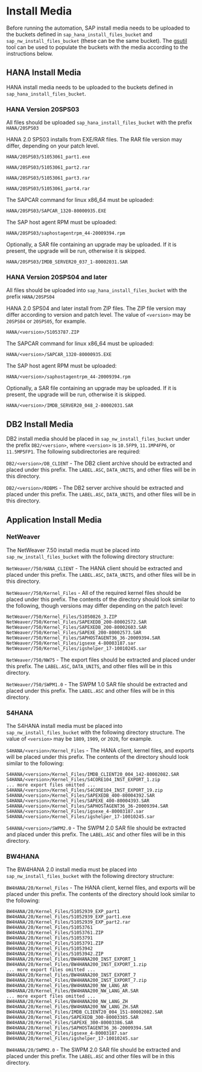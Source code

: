 # Install Media

Before running the automation, SAP install media needs to be uploaded to the buckets defined in `sap_hana_install_files_bucket` and `sap_nw_install_files_bucket` (these can be the same bucket). The [gsutil](https://cloud.google.com/storage/docs/gsutil) tool can be used to populate the buckets with the media according to the instructions below.

## HANA Install Media

HANA install media needs to be uploaded to the buckets defined in `sap_hana_install_files_bucket`.

### HANA Version 20SPS03

All files should be uploaded `sap_hana_install_files_bucket` with the prefix `HANA/20SPS03`

HANA 2.0 SPS03 installs from EXE/RAR files. The RAR file version may differ, depending on your patch level.

`HANA/20SPS03/51053061_part1.exe`

`HANA/20SPS03/51053061_part2.rar`

`HANA/20SPS03/51053061_part3.rar`

`HANA/20SPS03/51053061_part4.rar`

The SAPCAR command for linux x86_64 must be uploaded:

`HANA/20SPS03/SAPCAR_1320-80000935.EXE`

The SAP host agent RPM must be uploaded:

`HANA/20SPS03/saphostagentrpm_44-20009394.rpm`

Optionally, a SAR file containing an upgrade may be uploaded. If it is present, the upgrade will be run, otherwise it is skipped.

`HANA/20SPS03/IMDB_SERVER20_037_1-80002031.SAR`

### HANA Version 20SPS04 and later

All files should be uploaded into `sap_hana_install_files_bucket` with the prefix `HANA/20SPS04`

HANA 2.0 SPS04 and later install from ZIP files. The ZIP file version may differ according to version and patch level. The value of `<version>` may be `20SPS04` or `20SPS05`, for example.

`HANA/<version>/51053787.ZIP`

The SAPCAR command for linux x86_64 must be uploaded:

`HANA/<version>/SAPCAR_1320-80000935.EXE`

The SAP host agent RPM must be uploaded:

`HANA/<version>/saphostagentrpm_44-20009394.rpm`

Optionally, a SAR file containing an upgrade may be uploaded. If it is present, the upgrade will be run, otherwise it is skipped.

`HANA/<version>/IMDB_SERVER20_048_2-80002031.SAR`

## DB2 Install Media

DB2 install media should be placed in `sap_nw_install_files_bucket` under the prefix `DB2/<version>`, where `<version>` is `10.5FP9`, `11.1MP4FP6`, or `11.5MP5FP1`. The following subdirectories are required:

`DB2/<version>/DB_CLIENT` - The DB2 client archive should be extracted and placed under this prefix. The `LABEL.ASC`, `DATA_UNITS`, and other files will be in this directory.

`DB2/<version>/RDBMS` - The DB2 server archive should be extracted and placed under this prefix. The `LABEL.ASC`, `DATA_UNITS`, and other files will be in this directory.

## Application Install Media

### NetWeaver

The NetWeaver 7.50 install media must be placed into `sap_nw_install_files_bucket` with the following directory structure:

`NetWeaver/750/HANA_CLIENT` - The HANA client should be extracted and placed under this prefix. The `LABEL.ASC`, `DATA_UNITS`, and other files will be in this directory.

`NetWeaver/750/Kernel_Files` - All of the required kernel files should be placed under this prefix. The contents of the directory should look similar to the following, though versions may differ depending on the patch level:

```
NetWeaver/750/Kernel_Files/51050826_3.ZIP
NetWeaver/750/Kernel_Files/SAPEXEDB_200-80002572.SAR
NetWeaver/750/Kernel_Files/SAPEXEDB_200-80002603.SAR
NetWeaver/750/Kernel_Files/SAPEXE_200-80002573.SAR
NetWeaver/750/Kernel_Files/SAPHOSTAGENT36_36-20009394.SAR
NetWeaver/750/Kernel_Files/igsexe_4-80003187.sar
NetWeaver/750/Kernel_Files/igshelper_17-10010245.sar
```

`NetWeaver/750/NW75` - The export files should be extracted and placed under this prefix. The `LABEL.ASC`, `DATA_UNITS`, and other files will be in this directory.

`NetWeaver/750/SWPM1.0` - The SWPM 1.0 SAR file should be extracted and placed under this prefix. The `LABEL.ASC` and other files will be in this directory.

### S4HANA

The S4HANA install media must be placed into `sap_nw_install_files_bucket` with the following directory structure. The value of `<version>` may be `1809`, `1909`, or `2020`, for example.

`S4HANA/<version>/Kernel_Files` - The HANA client, kernel files, and exports will be placed under this prefix. The contents of the directory should look similar to the following:

```
S4HANA/<version>/Kernel_Files/IMDB_CLIENT20_004_142-80002082.SAR
S4HANA/<version>/Kernel_Files/S4CORE104_INST_EXPORT_1.zip
... more export files omitted ...
S4HANA/<version>/Kernel_Files/S4CORE104_INST_EXPORT_19.zip
S4HANA/<version>/Kernel_Files/SAPEXEDB_400-80004392.SAR
S4HANA/<version>/Kernel_Files/SAPEXE_400-80004393.SAR
S4HANA/<version>/Kernel_Files/SAPHOSTAGENT36_36-20009394.SAR
S4HANA/<version>/Kernel_Files/igsexe_4-80003187.sar
S4HANA/<version>/Kernel_Files/igshelper_17-10010245.sar
```

`S4HANA/<version>/SWPM2.0` - The SWPM 2.0 SAR file should be extracted and placed under this prefix. The `LABEL.ASC` and other files will be in this directory.

### BW4HANA

The BW4HANA 2.0 install media must be placed into `sap_nw_install_files_bucket` with the following directory structure:

`BW4HANA/20/Kernel_Files` - The HANA client, kernel files, and exports will be placed under this prefix. The contents of the directory should look similar to the following:

```
BW4HANA/20/Kernel_Files/51052939_EXP_part1
BW4HANA/20/Kernel_Files/51052939_EXP_part1.exe
BW4HANA/20/Kernel_Files/51052939_EXP_part2.rar
BW4HANA/20/Kernel_Files/51053761
BW4HANA/20/Kernel_Files/51053761.ZIP
BW4HANA/20/Kernel_Files/51053791
BW4HANA/20/Kernel_Files/51053791.ZIP
BW4HANA/20/Kernel_Files/51053942
BW4HANA/20/Kernel_Files/51053942.ZIP
BW4HANA/20/Kernel_Files/BW4HANA200_INST_EXPORT_1
BW4HANA/20/Kernel_Files/BW4HANA200_INST_EXPORT_1.zip
... more export files omitted ...
BW4HANA/20/Kernel_Files/BW4HANA200_INST_EXPORT_7
BW4HANA/20/Kernel_Files/BW4HANA200_INST_EXPORT_7.zip
BW4HANA/20/Kernel_Files/BW4HANA200_NW_LANG_AR
BW4HANA/20/Kernel_Files/BW4HANA200_NW_LANG_AR.SAR
... more export files omitted ...
BW4HANA/20/Kernel_Files/BW4HANA200_NW_LANG_ZH
BW4HANA/20/Kernel_Files/BW4HANA200_NW_LANG_ZH.SAR
BW4HANA/20/Kernel_Files/IMDB_CLIENT20_004_151-80002082.SAR
BW4HANA/20/Kernel_Files/SAPEXEDB_300-80003385.SAR
BW4HANA/20/Kernel_Files/SAPEXE_300-80003386.SAR
BW4HANA/20/Kernel_Files/SAPHOSTAGENT36_36-20009394.SAR
BW4HANA/20/Kernel_Files/igsexe_4-80003187.sar
BW4HANA/20/Kernel_Files/igshelper_17-10010245.sar
```

`BW4HANA/20/SWPM2.0` - The SWPM 2.0 SAR file should be extracted and placed under this prefix. The `LABEL.ASC` and other files will be in this directory.
